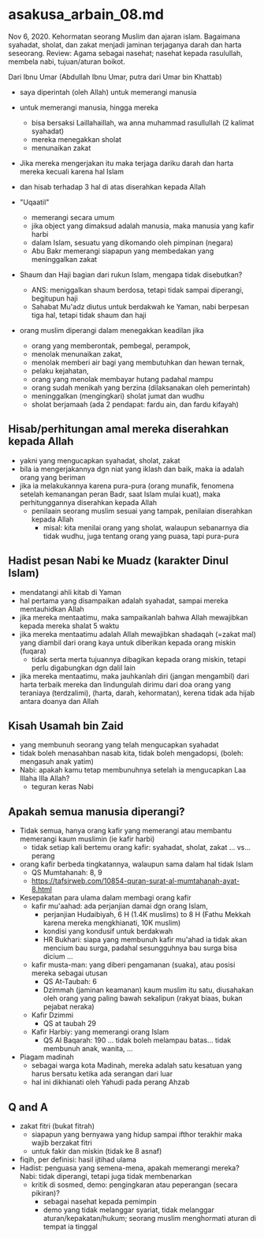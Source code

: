 # asakusa_arbain_08.md
Nov 6, 2020.
Kehormatan seorang Muslim dan ajaran islam.
Bagaimana syahadat, sholat, dan zakat menjadi jaminan terjaganya darah dan harta seseorang.
Review: Agama sebagai nasehat; nasehat kepada rasulullah, membela nabi, tujuan/aturan boikot.

Dari Ibnu Umar (Abdullah Ibnu Umar, putra dari Umar bin Khattab)
* saya diperintah (oleh Allah) untuk memerangi manusia
* untuk memerangi manusia, hingga mereka 
  * bisa bersaksi Laillahaillah, wa anna muhammad rasullullah (2 kalimat syahadat)
  * mereka menegakkan sholat
  * menunaikan zakat
* Jika mereka mengerjakan itu maka terjaga dariku darah dan harta mereka kecuali karena hal Islam
* dan hisab terhadap 3 hal di atas diserahkan kepada Allah
* "Uqaatil"
  * memerangi secara umum
  * jika object yang dimaksud adalah manusia, maka manusia yang kafir harbi
  * dalam Islam, sesuatu yang dikomando oleh pimpinan (negara)
  * Abu Bakr memerangi siapapun yang membedakan yang meninggalkan zakat

* Shaum dan Haji bagian dari rukun Islam, mengapa tidak disebutkan?
  * ANS: meniggalkan shaum berdosa, tetapi tidak sampai diperangi, begitupun haji
  * Sahabat Mu'adz diutus untuk berdakwah ke Yaman, nabi berpesan tiga hal, 
    tetapi tidak shaum dan haji
  
* orang muslim diperangi dalam menegakkan keadilan jika
  * orang yang memberontak, pembegal, perampok, 
  * menolak menunaikan zakat,
  * menolak memberi air bagi yang membutuhkan dan hewan ternak,
  * pelaku kejahatan, 
  * orang yang menolak membayar hutang padahal mampu
  * orang sudah menikah yang berzina (dilaksanakan oleh pemerintah)
  * meninggalkan (mengingkari) sholat jumat dan wudhu
  * sholat berjamaah (ada 2 pendapat: fardu ain, dan fardu kifayah)
  
## Hisab/perhitungan amal mereka diserahkan kepada Allah
* yakni yang mengucapkan syahadat, sholat, zakat
* bila ia mengerjakannya dgn niat yang iklash dan baik, maka ia adalah orang yang beriman
* jika ia melakukannya karena pura-pura (orang munafik, fenomena setelah kemanangan peran Badr, 
  saat Islam mulai kuat), maka perhitunggannya diserahkan kepada Allah
  * penilaain seorang muslim sesuai yang tampak, penilaian diserahkan kepada Allah
    * misal: kita menilai orang yang sholat, walaupun sebanarnya dia tidak wudhu, 
      juga tentang orang yang puasa, tapi pura-pura

## Hadist pesan Nabi ke Muadz (karakter Dinul Islam)
* mendatangi ahli kitab di Yaman
* hal pertama yang disampaikan adalah syahadat, sampai mereka mentauhidkan Allah
* jika mereka mentaatimu, maka sampaikanlah bahwa Allah mewajibkan kepada mereka shalat 5 waktu
* jika mereka mentaatimu adalah Allah mewajibkan shadaqah (=zakat mal) yang diambil dari orang kaya untuk 
  diberikan kepada orang miskin (fuqara)
  * tidak serta merta tujuannya dibagikan kepada orang miskin, tetapi perlu digabungkan dgn dalil lain
* jika mereka mentaatimu, maka jauhkanlah diri (jangan mengambil) dari harta terbaik mereka dan
  lindungulah dirimu dari doa orang yang teraniaya (terdzalimi), (harta, darah, kehormatan),
  kerena tidak ada hijab antara doanya dan Allah

## Kisah Usamah bin Zaid
* yang membunuh seorang yang telah mengucapkan syahadat
* tidak boleh menasahban nasab kita, tidak boleh mengadopsi, (boleh: mengasuh anak yatim)
* Nabi: apakah kamu tetap membunuhnya setelah ia mengucapkan Laa Illaha Illa Allah?
  * teguran keras Nabi
  
## Apakah semua manusia diperangi?
* Tidak semua, hanya orang kafir yang memerangi atau membantu memerangi kaum muslimin 
  (ie kafir harbi)
  * tidak setiap kali bertemu orang kafir: syahadat, sholat, zakat ... vs... perang
* orang kafir berbeda tingkatannya, walaupun sama dalam hal tidak Islam
  * QS Mumtahanah: 8, 9
  * https://tafsirweb.com/10854-quran-surat-al-mumtahanah-ayat-8.html
* Kesepakatan para ulama dalam membagi orang kafir
  * kafir mu'aahad: ada perjanjian damai dgn orang Islam,
    * perjanjian Hudaibiyah, 6 H (1.4K muslims) to 8 H 
      (Fathu Mekkah karena mereka mengkhianati, 10K muslim)
    * kondisi yang kondusif untuk berdakwah
    * HR Bukhari: siapa yang membunuh kafir mu'ahad ia tidak akan mencium bau surga,
      padahal sesungguhnya bau surga bisa dicium ...
   * kafir musta-man: yang diberi pengamanan (suaka), atau posisi mereka sebagai utusan
     * QS At-Taubah: 6
     * Dzimmah (jaminan keamanan) kaum muslim itu satu, diusahakan oleh orang yang paling bawah sekalipun (rakyat biaas, bukan pejabat neraka)
   * Kafir Dzimmi
     * QS at taubah 29
   * Kafir Harbiy: yang memerangi orang Islam
     * QS Al Baqarah: 190 ... tidak boleh melampau batas... tidak membunuh anak, wanita, ...
* Piagam madinah
  * sebagai warga kota Madinah, mereka adalah satu kesatuan yang harus bersatu 
    ketika ada serangan dari luar
  * hal ini dikhianati oleh Yahudi pada perang Ahzab

## Q and A
* zakat fitri (bukat fitrah)
  * siapapun yang bernyawa yang hidup sampai ifthor terakhir maka wajib berzakat fitri
  * untuk fakir dan miskin (tidak ke 8 asnaf)
* fiqih, per definisi: hasil ijtihad ulama
* Hadist: penguasa yang semena-mena, apakah memerangi mereka? Nabi: tidak diperangi, tetapi juga tidak membenarkan
  * kritik di sosmed, demo: pengingkaran atau peperangan (secara pikiran)?
    * sebagai nasehat kepada pemimpin
    * demo yang tidak melanggar syariat, tidak melanggar aturan/kepakatan/hukum;
      seorang muslim menghormati aturan di tempat ia tinggal
